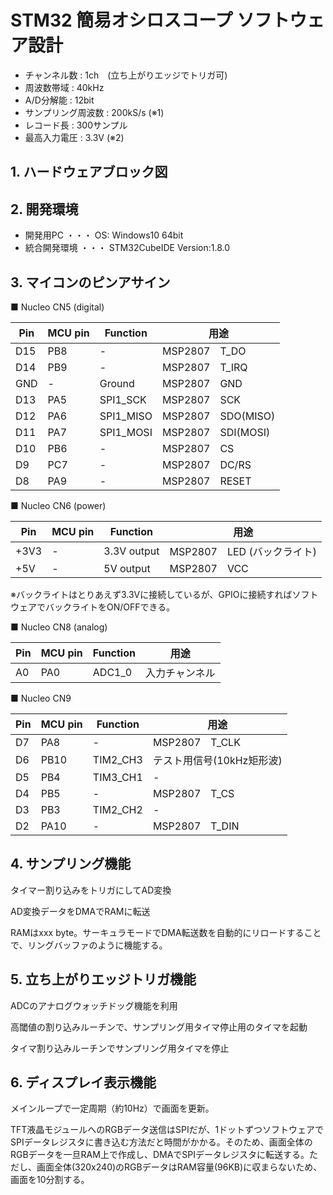 # STM32 簡易オシロスコープ ソフトウェア設計

* チャンネル数 : 1ch　(立ち上がりエッジでトリガ可)
* 周波数帯域 : 40kHz
* A/D分解能 : 12bit
* サンプリング周波数 : 200kS/s (※1)
* レコード長 : 300サンプル
* 最高入力電圧 : 3.3V (※2)

## 1. ハードウェアブロック図

## 2. 開発環境
* 開発用PC ・・・ OS: Windows10 64bit
* 統合開発環境 ・・・ STM32CubeIDE Version:1.8.0

## 3. マイコンのピンアサイン

■ Nucleo CN5 (digital)

|Pin|MCU pin|Function|用途|
|---|---|---|---|
|D15|PB8|-|MSP2807　T_DO|
|D14|PB9|-|MSP2807　T_IRQ|
|GND|-|Ground|MSP2807　GND|
|D13|PA5|SPI1_SCK|MSP2807　SCK|
|D12|PA6|SPI1_MISO|MSP2807　SDO(MISO)|
|D11|PA7|SPI1_MOSI|MSP2807　SDI(MOSI)|
|D10|PB6|-|MSP2807　CS|
|D9|PC7|-|MSP2807　DC/RS|
|D8|PA9|-|MSP2807　RESET|


■ Nucleo CN6 (power)

|Pin|MCU pin|Function|用途|
|---|---|---|---|
|+3V3|-|3.3V output|MSP2807　LED (バックライト)|
|+5V|-|5V output|MSP2807　VCC|

※バックライトはとりあえず3.3Vに接続しているが、GPIOに接続すればソフトウェアでバックライトをON/OFFできる。  


■ Nucleo CN8 (analog)  

|Pin|MCU pin|Function|用途|
|---|---|---|---|
|A0|PA0|ADC1_0|入力チャンネル|


■ Nucleo CN9

|Pin|MCU pin|Function|用途|
|---|---|---|---|
|D7|PA8|-|MSP2807　T_CLK|
|D6|PB10|TIM2_CH3|テスト用信号(10kHz矩形波)|
|D5|PB4|TIM3_CH1|-|
|D4|PB5|-|MSP2807　T_CS|
|D3|PB3|TIM2_CH2|-|
|D2|PA10|-|MSP2807　T_DIN|



## 4. サンプリング機能
タイマー割り込みをトリガにしてAD変換

AD変換データをDMAでRAMに転送

RAMはxxx byte。サーキュラモードでDMA転送数を自動的にリロードすることで、リングバッファのように機能する。

## 5. 立ち上がりエッジトリガ機能
ADCのアナログウォッチドッグ機能を利用

高閾値の割り込みルーチンで、サンプリング用タイマ停止用のタイマを起動

タイマ割り込みルーチンでサンプリング用タイマを停止

## 6. ディスプレイ表示機能
メインループで一定周期（約10Hz）で画面を更新。

TFT液晶モジュールへのRGBデータ送信はSPIだが、1ドットずつソフトウェアでSPIデータレジスタに書き込む方法だと時間がかかる。そのため、画面全体のRGBデータを一旦RAM上で作成し、DMAでSPIデータレジスタに転送する。ただし、画面全体(320x240)のRGBデータはRAM容量(96KB)に収まらないため、画面を10分割する。

